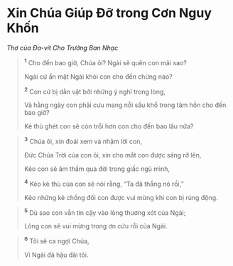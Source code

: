 # Xin Chúa Giúp Ðỡ trong Cơn Nguy Khốn
*Thơ của Ða-vít Cho Trưởng Ban Nhạc*

> <sup><b>1</b></sup> Cho đến bao giờ, Chúa ôi? Ngài sẽ quên con mãi sao?
> 
> Ngài cứ ẩn mặt Ngài khỏi con cho đến chừng nào?
> 
> <sup><b>2</b></sup> Con cứ bị dằn vặt bởi những ý nghĩ trong lòng,
> 
> Và hằng ngày con phải cưu mang nỗi sầu khổ trong tâm hồn cho đến bao giờ?
> 
> Kẻ thù ghét con sẽ còn trỗi hơn con cho đến bao lâu nữa?
>


> <sup><b>3</b></sup> Chúa ôi, xin đoái xem và nhậm lời con,
> 
> Ðức Chúa Trời của con ôi, xin cho mắt con được sáng rỡ lên,
> 
> Kẻo con sẽ âm thầm qua đời trong giấc ngủ mình,
> 
> <sup><b>4</b></sup> Kẻo kẻ thù của con sẽ nói rằng, “Ta đã thắng nó rồi,”
> 
> Kẻo những kẻ chống đối con được vui mừng khi con bị rúng động.
>


> <sup><b>5</b></sup> Dù sao con vẫn tin cậy vào lòng thương xót của Ngài;
> 
> Lòng con sẽ vui mừng trong ơn cứu rỗi của Ngài.
>


> <sup><b>6</b></sup> Tôi sẽ ca ngợi Chúa,
> 
> Vì Ngài đã hậu đãi tôi.
>
